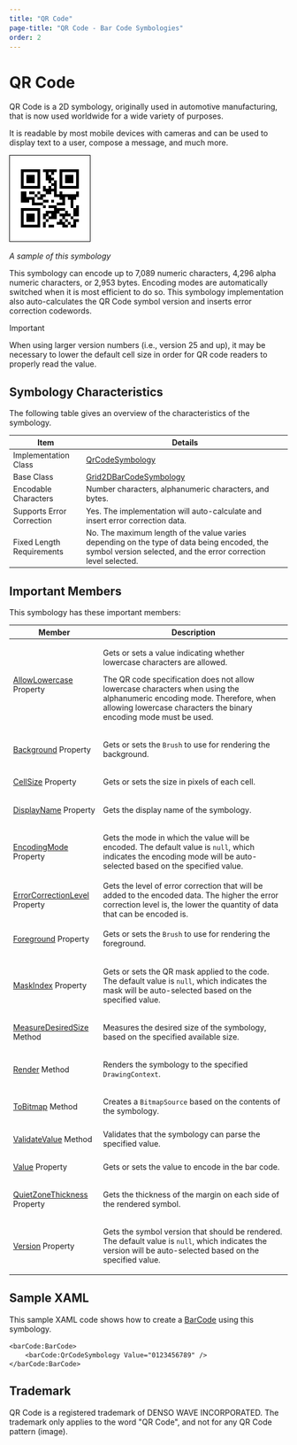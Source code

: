 ```yaml
---
title: "QR Code"
page-title: "QR Code - Bar Code Symbologies"
order: 2
---
```

# QR Code

QR Code is a 2D symbology, originally used in automotive manufacturing, that is now used worldwide for a wide variety of purposes.

It is readable by most mobile devices with cameras and can be used to display text to a user, compose a message, and much more.

![Screenshot](../images/symbology-qr-code.png)

*A sample of this symbology*

This symbology can encode up to 7,089 numeric characters, 4,296 alpha numeric characters, or 2,953 bytes.  Encoding modes are automatically switched when it is most efficient to do so.  This symbology implementation also auto-calculates the QR Code symbol version and inserts error correction codewords.

> [!IMPORTANT]
> When using larger version numbers (i.e., version 25 and up), it may be necessary to lower the default cell size in order for QR code readers to properly read the value.

## Symbology Characteristics

The following table gives an overview of the characteristics of the symbology.

| Item | Details |
|-----|-----|
| Implementation Class | [QrCodeSymbology](xref:@ActiproUIRoot.Controls.BarCode.QrCodeSymbology) |
| Base Class | [Grid2DBarCodeSymbology](xref:@ActiproUIRoot.Controls.BarCode.Grid2DBarCodeSymbology) |
| Encodable Characters | Number characters, alphanumeric characters, and bytes. |
| Supports Error Correction | Yes.  The implementation will auto-calculate and insert error correction data. |
| Fixed Length Requirements | No.  The maximum length of the value varies depending on the type of data being encoded, the symbol version selected, and the error correction level selected. |

## Important Members

This symbology has these important members:

<table>
<thead>

<tr>
<th>Member</th>
<th>Description</th>
</tr>

</thead>
<tbody>

<tr>
<td>

[AllowLowercase](xref:@ActiproUIRoot.Controls.BarCode.QrCodeSymbology.AllowLowercase) Property

</td>
<td>

Gets or sets a value indicating whether lowercase characters are allowed.

The QR code specification does not allow lowercase characters when using the alphanumeric encoding mode.  Therefore, when allowing lowercase characters the binary encoding mode must be used.

</td>
</tr>

<tr>
<td>

[Background](xref:@ActiproUIRoot.Controls.BarCode.BarCodeSymbology.Background) Property

</td>
<td>

Gets or sets the `Brush` to use for rendering the background.

</td>
</tr>

<tr>
<td>

[CellSize](xref:@ActiproUIRoot.Controls.BarCode.Grid2DBarCodeSymbology.CellSize) Property

</td>
<td>Gets or sets the size in pixels of each cell.</td>
</tr>

<tr>
<td>

[DisplayName](xref:@ActiproUIRoot.Controls.BarCode.BarCodeSymbology.DisplayName) Property

</td>
<td>Gets the display name of the symbology.</td>
</tr>

<tr>
<td>

[EncodingMode](xref:@ActiproUIRoot.Controls.BarCode.QrCodeSymbology.EncodingMode) Property

</td>
<td>

Gets the mode in which the value will be encoded. The default value is `null`, which indicates the encoding mode will be auto-selected based on the specified value.

</td>
</tr>

<tr>
<td>

[ErrorCorrectionLevel](xref:@ActiproUIRoot.Controls.BarCode.QrCodeSymbology.ErrorCorrectionLevel) Property

</td>
<td>Gets the level of error correction that will be added to the encoded data. The higher the error correction level is, the lower the quantity of data that can be encoded is.</td>
</tr>

<tr>
<td>

[Foreground](xref:@ActiproUIRoot.Controls.BarCode.BarCodeSymbology.Foreground) Property

</td>
<td>

Gets or sets the `Brush` to use for rendering the foreground.

</td>
</tr>

<tr>
<td>

[MaskIndex](xref:@ActiproUIRoot.Controls.BarCode.QrCodeSymbology.MaskIndex) Property

</td>
<td>

Gets or sets the QR mask applied to the code. The default value is `null`, which indicates the mask will be auto-selected based on the specified value.

</td>
</tr>

<tr>
<td>

[MeasureDesiredSize](xref:@ActiproUIRoot.Controls.BarCode.BarCodeSymbology.MeasureDesiredSize*) Method

</td>
<td>Measures the desired size of the symbology, based on the specified available size.</td>
</tr>

<tr>
<td>

[Render](xref:@ActiproUIRoot.Controls.BarCode.BarCodeSymbology.Render*) Method

</td>
<td>

Renders the symbology to the specified `DrawingContext`.

</td>
</tr>

<tr>
<td>

[ToBitmap](xref:@ActiproUIRoot.Controls.BarCode.BarCodeSymbology.ToBitmap*) Method

</td>
<td>

Creates a `BitmapSource` based on the contents of the symbology.

</td>
</tr>

<tr>
<td>

[ValidateValue](xref:@ActiproUIRoot.Controls.BarCode.BarCodeSymbology.ValidateValue*) Method

</td>
<td>Validates that the symbology can parse the specified value.</td>
</tr>

<tr>
<td>

[Value](xref:@ActiproUIRoot.Controls.BarCode.BarCodeSymbology.Value) Property

</td>
<td>Gets or sets the value to encode in the bar code.</td>
</tr>

<tr>
<td>

[QuietZoneThickness](xref:@ActiproUIRoot.Controls.BarCode.Grid2DBarCodeSymbology.QuietZoneThickness) Property

</td>
<td>Gets the thickness of the margin on each side of the rendered symbol.</td>
</tr>

<tr>
<td>

[Version](xref:@ActiproUIRoot.Controls.BarCode.QrCodeSymbology.Version) Property

</td>
<td>

Gets the symbol version that should be rendered. The default value is `null`, which indicates the version will be auto-selected based on the specified value.

</td>
</tr>

</tbody>
</table>

## Sample XAML

This sample XAML code shows how to create a [BarCode](xref:@ActiproUIRoot.Controls.BarCode.BarCode) using this symbology.

```xaml
<barCode:BarCode>
	<barCode:QrCodeSymbology Value="0123456789" />
</barCode:BarCode>
```

## Trademark

QR Code is a registered trademark of DENSO WAVE INCORPORATED.  The trademark only applies to the word "QR Code", and not for any QR Code pattern (image).
